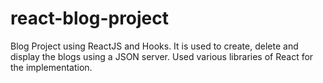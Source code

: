 # react-blog-project
Blog Project using ReactJS and Hooks. It is used to create, delete and display the blogs using a JSON server. Used various libraries of React for the implementation.
